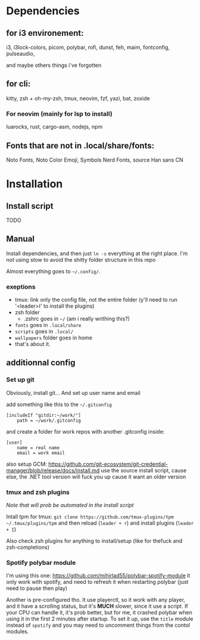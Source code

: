 # Dependencies

## for i3 environement:

i3, i3lock-colors, picom, polybar, rofi, dunst, feh, maim, fontconfig, pulseaudio,

and maybe others things i've forgotten
## for cli:

kitty, zsh + oh-my-zsh, tmux, neovim, fzf, yazi, bat, zoxide

### For neovim (mainly for lsp to install)

luarocks, rust, cargo-asm, nodejs, npm

## Fonts that are not in .local/share/fonts:

Noto Fonts, Noto Color Emoji, Symbols Nerd Fonts, source Han sans CN


# Installation

## Install script
TODO

## Manual
Install dependencies, and then just `ln -s` everything at the right place. I'm not using stow to avoid the shitty folder structure in this repo

Almost everything goes to `~/.config/`.
### exeptions
- tmux: link only the config file, not the entire folder (y'll need to run '\<leader>I' to install the plugins)
- zsh folder
	- .zshrc goes in `~/` (am i really writhing this?)
- `fonts` goes in `.local/share`
- `scripts` goes in `.local/`
- `wallpapers` folder goes in home
- that's about it.


## additionnal config

### Set up git
Obviously, install git...
And set up user name and email

add something like this to the `~/.gitconfig`
```
[includeIf "gitdir:~/work/"]
    path = ~/work/.gitconfig
```
and create a folder for work repos with another .gitconfig inside:
```
[user]
	name = real name
    email = work email
```

also setup GCM:
https://github.com/git-ecosystem/git-credential-manager/blob/release/docs/install.md
use the source install script, cause else, the .NET tool version will fuck you up cause it want an older version

### tmux and zsh plugins
*Note that will prob be automated in the install script*

Intall tpm for tmux:
`git clone https://github.com/tmux-plugins/tpm ~/.tmux/plugins/tpm`
and then reload (`leader + r`) and install plugins (`leader + I`)

Also check zsh plugins for anything to install/setup (like for thefuck and zsh-completions)

### Spotify polybar module

I'm using this one:
https://github.com/mihirlad55/polybar-spotify-module
it only work with spotify, and need to refresh it when restarting polybar (just need to pause then play)

Another is pre-configured tho.
It use playerctl, so it work with any player, and it have a scrolling status, but it's **MUCH** slower, since it use a script.
If your CPU can handle it, it's prob better, but for me, it crashed polybar when using it in the first 2 minutes after startup.
To set it up, use the `title` module instead of `spotify` and you may need to uncomment things from the contol modules.


